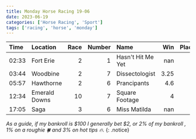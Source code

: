 ```yaml
---   
title: Monday Horse Racing 19-06   
date: 2023-06-19   
categories: ['Horse Racing', 'Sport']   
tags: ['racing', 'horse', 'monday']   
---
```



| Time   | Location      |   Race |   Number | Name              |    Win |   Place | xV   | Result   |
|:-------|:--------------|-------:|---------:|:------------------|-------:|--------:|:-----|:---------|
| 02:33  | Fort Erie     |      2 |        1 | Hasn't Hit Me Yet | nan    |       0 |      |          |
| 03:44  | Woodbine      |      2 |        7 | Dissectologist    |   3.25 |       0 |      | 3rd      |
| 05:57  | Hawthorne     |      2 |        6 | Prancipants       |   4.6  |       0 |      | 2nd      |
| 12:34  | Emerald Downs |     10 |        7 | Square Footage    |   4    |       0 |      |          |
| 17:05  | Saga          |      3 |        6 | Miss Matilda      | nan    |       0 |      |          |


*As a guide, if my bankroll is $100 I generally bet $2, or 2% of my bankroll
, 1% on a roughie :four_leaf_clover: and 3% on hot tips :fire:.*
{: .notice}  
	